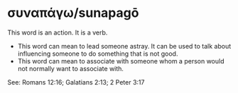 # συναπάγω/sunapagō
This word is an action. It is a verb.

* This word can mean to lead someone astray. It can be used to talk about influencing someone to do something that is not good.
* This word can mean to associate with someone whom a person would not normally want to associate with.

See: Romans 12:16; Galatians 2:13; 2 Peter 3:17
